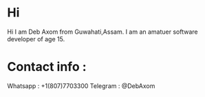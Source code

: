 # Hi
Hi I am Deb Axom from Guwahati,Assam.
I am an amatuer software developer of age 15.

# Contact info :
Whatsapp : +1(807)7703300
Telegram : @DebAxom
